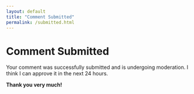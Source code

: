 ```yaml
---
layout: default
title: "Comment Submitted"
permalink: /submitted.html
---
```


# Comment Submitted

Your comment was successfully submitted and is undergoing moderation. I think I can approve it in the next 24 hours.

**Thank you very much!**

